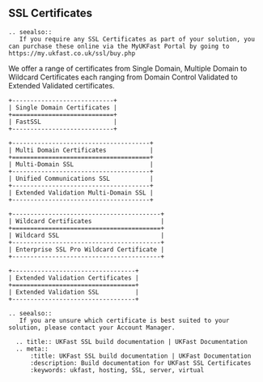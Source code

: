 ## SSL Certificates
```eval_rst
.. seealso::
   If you require any SSL Certificates as part of your solution, you can purchase these online via the MyUKFast Portal by going to https://my.ukfast.co.uk/ssl/buy.php 
```
We offer a range of certificates from Single Domain, Multiple Domain to Wildcard Certificates each ranging from Domain Control Validated to Extended Validated certificates.

```eval_rst
+----------------------------+
| Single Domain Certificates |
+============================+
| FastSSL                    |
+----------------------------+
```

```eval_rst
+--------------------------------------+
| Multi Domain Certificates            |
+======================================+
| Multi-Domain SSL                     |
+--------------------------------------+
| Unified Communications SSL           |
+--------------------------------------+
| Extended Validation Multi-Domain SSL |
+--------------------------------------+
```

```eval_rst
+-----------------------------------------+
| Wildcard Certificates                   |
+=========================================+
| Wildcard SSL                            |
+-----------------------------------------+
| Enterprise SSL Pro Wildcard Certificate |
+-----------------------------------------+
```

```eval_rst
+----------------------------------+
| Extended Validation Certificates |
+==================================+
| Extended Validation SSL          |
+----------------------------------+
```
```eval_rst
.. seealso::
   If you are unsure which certificate is best suited to your solution, please contact your Account Manager. 
```
```eval_rst
  .. title:: UKFast SSL build documentation | UKFast Documentation
  .. meta::
      :title: UKFast SSL build documentation | UKFast Documentation
      :description: Build documentation for UKFast SSL Certificates
      :keywords: ukfast, hosting, SSL, server, virtual
      
